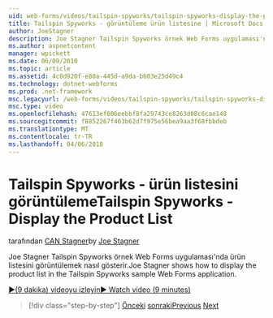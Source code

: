 ```yaml
---
uid: web-forms/videos/tailspin-spyworks/tailspin-spyworks-display-the-product-list
title: Tailspin Spyworks - görüntüleme ürün listesine | Microsoft Docs
author: JoeStagner
description: Joe Stagner Tailspin Spyworks örnek Web Forms uygulaması'nda ürün listesini görüntülemek nasıl gösterir.
ms.author: aspnetcontent
manager: wpickett
ms.date: 06/09/2010
ms.topic: article
ms.assetid: 4c0d920f-e80a-445d-a9da-b603e25d49c4
ms.technology: dotnet-webforms
ms.prod: .net-framework
msc.legacyurl: /web-forms/videos/tailspin-spyworks/tailspin-spyworks-display-the-product-list
msc.type: video
ms.openlocfilehash: 47613ef606eebbf8fa29743ce8263d08c6cae148
ms.sourcegitcommit: f8852267f463b62d7f975e56bea9aa3f68fbbdeb
ms.translationtype: MT
ms.contentlocale: tr-TR
ms.lasthandoff: 04/06/2018
---
```

<a name="tailspin-spyworks---display-the-product-list"></a><span data-ttu-id="23a26-103">Tailspin Spyworks - ürün listesini görüntüleme</span><span class="sxs-lookup"><span data-stu-id="23a26-103">Tailspin Spyworks - Display the Product List</span></span>
====================
<span data-ttu-id="23a26-104">tarafından [CAN Stagner](https://github.com/JoeStagner)</span><span class="sxs-lookup"><span data-stu-id="23a26-104">by [Joe Stagner](https://github.com/JoeStagner)</span></span>

<span data-ttu-id="23a26-105">Joe Stagner Tailspin Spyworks örnek Web Forms uygulaması'nda ürün listesini görüntülemek nasıl gösterir.</span><span class="sxs-lookup"><span data-stu-id="23a26-105">Joe Stagner shows how to display the product list in the Tailspin Spyworks sample Web Forms application.</span></span>

[<span data-ttu-id="23a26-106">&#9654;(9 dakika) videoyu izleyin</span><span class="sxs-lookup"><span data-stu-id="23a26-106">&#9654; Watch video (9 minutes)</span></span>](https://channel9.msdn.com/Blogs/ASP-NET-Site-Videos/tailspin-spyworks-display-the-product-list)

> [!div class="step-by-step"]
> <span data-ttu-id="23a26-107">[Önceki](tailspin-spyworks-category-menu.md)
> [sonraki](tailspin-spyworks-display-per-product-details.md)</span><span class="sxs-lookup"><span data-stu-id="23a26-107">[Previous](tailspin-spyworks-category-menu.md)
[Next](tailspin-spyworks-display-per-product-details.md)</span></span>
